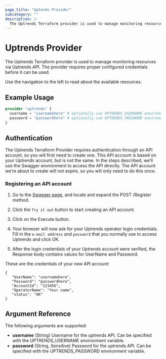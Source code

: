 ```yaml
---
page_title: "Uptends Provider"
subcategory: ""
description: |-
  The Uptrends Terraform provider is used to manage monitoring resources via Uptrends API. The provider requires proper configured credentials before it can be used.
---
```


# Uptrends Provider

The Uptrends Terraform provider is used to manage monitoring resources via Uptrends API. The provider requires proper configured credentials before it can be used.

Use the navigation to the left to read about the available resources.

## Example Usage

```terraform
provider "uptrends" {
  username = "usernamehere" # optionally use UPTRENDS_USERNAME environment variable
  password = "passwordhere" # optionally use UPTRENDS_PASSWORD environment variable
}
```

## Authentication

The Uptrends Terraform Provider requires authentication through an API account, so you will first need to create one. This API account is based on your 
Uptrends account, but is not the same. In the steps described, we’ll use the Swagger environment to access the API directly. The API account we’re about 
to create will not expire, so you will only need to do this once.

### Registering an API account

1. Go to the [Swagger page](https://api.uptrends.com/v4/swagger/index.html?url=/v4/swagger/v1/swagger.json), and locate and expand the POST /Register method.

1. Click the `Try it out` button to start creating an API account.

1. Click on the Execute button.

1. Your browser will now ask for your Uptrends operator login credentials. Fill in the `e-mail address` and `password` that you normally use to access Uptrends and click OK.

1. After the login credentials of your Uptrends account were verified, the Response body contains values for UserName and Password.

These are the credentials of your new API account:
```
{
   "UserName": "usernamehere",
   "Password": "passwordhere",
   "AccountId": "123456",
   "OperatorName": "Your name",
   "status": "OK"
}
```


## Argument Reference

The following arguments are supported:

- **username** (String) Username for the uptrends API. Can be specified with the UPTRENDS_USERNAME environment variable.
- **password** (String, Sensitive) Password for the uptrends API. Can be specified with the UPTRENDS_PASSWORD environment variable.